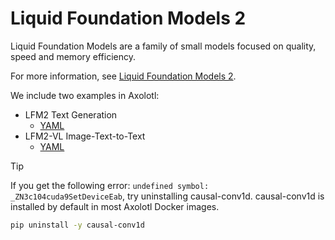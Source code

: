 # Liquid Foundation Models 2

Liquid Foundation Models are a family of small models focused on quality, speed and memory efficiency.

For more information, see [Liquid Foundation Models 2](https://www.liquid.ai/blog/liquid-foundation-models-v2-our-second-series-of-generative-ai-models).

We include two examples in Axolotl:

- LFM2 Text Generation
  - [YAML](./lfm2-350m-fft.yaml)
- LFM2-VL Image-Text-to-Text
  - [YAML](./lfm2-vl.yaml)

> [!TIP]
> If you get the following error: `undefined symbol: _ZN3c104cuda9SetDeviceEab`, try uninstalling causal-conv1d.
> causal-conv1d is installed by default in most Axolotl Docker images.
>
> ```bash
> pip uninstall -y causal-conv1d
> ```
